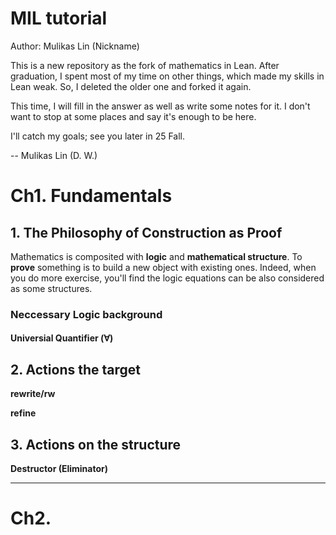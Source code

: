 # MIL tutorial

Author: Mulikas Lin (Nickname)

This is a new repository as the fork of mathematics in Lean. After graduation, I spent most of my time on other things, which made my skills in Lean weak. So, I deleted the older one and forked it again.

This time, I will fill in the answer as well as write some notes for it. I don't want to stop at some places and say it's enough to be here.

I'll catch my goals; see you later in 25 Fall.

-- Mulikas Lin (D. W.)

# Ch1. Fundamentals

## 1. The Philosophy of Construction as Proof

Mathematics is composited with **logic** and **mathematical structure**. To **prove** something is to build a new object with existing ones. Indeed, when you do more exercise, you'll find the logic equations can be also considered as some structures.

###




### Neccessary Logic background

#### Universial Quantifier ($\forall$)





## 2. Actions the target

**rewrite/rw**

**refine**




## 3. Actions on the structure

**Destructor (Eliminator)**


****


# Ch2.